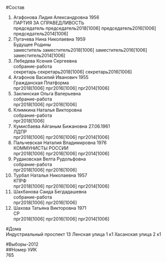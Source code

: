 #Состав  
1. Агафонова Лидия Александровна 1956  
    ПАРТИЯ ЗА СПРАВЕДЛИВОСТЬ  
    председатель председатель2018[1006] председатель2016[1006] председатель2014[1006]  
2. Пугачева Нина Николаевна 1959  
    Будущее Родины  
    заместитель заместитель2018[1006] заместитель2016[1006] заместитель2014[1006]  
3. Лебедева Ксения Сергеевна  
    собрание-работа  
    секретарь секретарь2018[1006] секретарь2016[1006]  
4. Агафонов Василий Иванович 1955  
    Гражданская Платформа  
    прг2018[1006] прг2016[1006] прг2014[1006]  
5. Заклинская Ольга Валерьевна  
    собрание-работа  
    прг2018[1006] прг2016[1006]  
6. Климкина Наталья Викторовна  
    собрание-работа  
    прг2018[1006]  
7. Кумисбаева Айганым Бижановна 27.06.1961  
    ЛДПР  
    прг2018[1006] прг2016[1006] прг2014[1006]  
8. Пальчевская Наталия Владимировна 1976  
    КОММУНИСТЫ РОССИИ  
    прг2018[1006] прг2016[1006] прг2014[1006]  
9. Рудаковская Велта Рудольфовна  
    собрание-работа  
    прг2018[1006] прг2016[1006]  
10. Турбал Наталья Николаевна 1957  
    КПРФ  
    прг2018[1006] прг2016[1006] прг2014[1006]  
11. Шахбанова Саида Бегдадашевна  
    собрание-работа  
    прг2018[1006] прг2016[1006]  
12. Шахова Татьяна Викторовна 1971  
    СР  
    прг2018[1006] прг2016[1006] прг2014[1006]  

#Дома  
Индустриальный проспект 13 Ленская улица 1 к1 Хасанская улица 2 к1  
  
#Выборы-2012  
##Номер УИК  
765  
